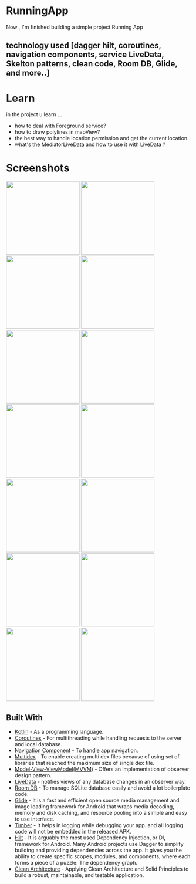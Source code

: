 # RunningApp
Now , I'm finished building a simple project Running App
##  technology used [dagger hilt, coroutines, navigation components, service LiveData, Skelton patterns, clean code, Room DB, Glide, and more..]

#  Learn
 in the project u learn ...
- how to deal with Foreground service?
- how to draw polylines in mapView?
- the best way to handle location permission and get the current location.
- what's the MediatorLiveData and how to use it with LiveData ?
# Screenshots

<img src="https://user-images.githubusercontent.com/67482991/138246356-b08980b4-33e0-4590-a846-d27a8b1483c5.png" width="200">&nbsp;<img src="(https://user-images.githubusercontent.com/67482991/138246384-e8cb1de9-1c58-4384-9058-bd6c62feae00.png" width="200">&nbsp;<img src="(https://user-images.githubusercontent.com/67482991/138246410-0532b286-51ed-46e2-a6c5-59862bd1b991.png" width="200">&nbsp;<img src="https://user-images.githubusercontent.com/67482991/138246421-0c878c35-a788-419e-a3a5-71269aacacd9.png" width="200"><img src="https://user-images.githubusercontent.com/67482991/138246425-ef744a8c-d3cd-4a8d-a82d-574d72954121.png" width="200">&nbsp;<img src="https://user-images.githubusercontent.com/67482991/138246439-8d18f195-2bc7-42af-9301-605bf8704eb8.png" width="200">&nbsp;<img src="https://i.ibb.co/jT06nKt/Screenshot-2021-10-08-17-58-29-55-9f89676b8b215e1e3984633e34501759.jpg" width="200">&nbsp;<img src="https://user-images.githubusercontent.com/67482991/138246450-9679cc2c-1071-47bd-90fa-696b4c118103.png" width="200"><img src="https://user-images.githubusercontent.com/67482991/138246484-41ae6f34-35ea-4061-836a-4df4b20a8657.png" width="200">&nbsp;<img src="https://user-images.githubusercontent.com/67482991/138246498-147e176a-a6cb-4e95-b9d5-f5c605e0c6fb.png" width="200">&nbsp;<img src="https://user-images.githubusercontent.com/67482991/138246510-a70a1227-7df6-4335-91c6-84fcfe251818.png" width="200">&nbsp;<img src="https://user-images.githubusercontent.com/67482991/138246529-02b9e93b-64ff-42bd-a3af-4e9545fb636a.png" width="200"><img src="https://user-images.githubusercontent.com/67482991/138246545-f373cb38-a089-4ccd-b248-6b7e14d2ef93.png" width="200">&nbsp;<img src="https://user-images.githubusercontent.com/67482991/138246556-596a09cf-246a-4279-a831-49fb99a412fc.png" width="200">&nbsp;
## Built With

* [Kotlin](https://kotlinlang.org) - As a programming language.
* [Coroutines](https://developer.android.com/kotlin/coroutines) - For multithreading while handling requests to the server and local database.
* [Navigation Component](https://developer.android.com/guide/navigation/navigation-getting-started) - To handle app navigation.
* [Multidex](https://developer.android.com/studio/build/multidex) - To enable creating multi dex files because of using set of libraries that reached the maximum size of single dex file.
* [Model-View-ViewModel(MVVM)](https://developer.android.com/topic/architecture) - Offers an implementation of observer design pattern.
* [LiveData](https://developer.android.com/topic/libraries/architecture/livedata) - notifies views of any database changes in an observer way.
* [Room DB](https://developer.android.com/training/data-storage/room) - To manage SQLite database easily and avoid a lot boilerplate code.
* [Glide](https://github.com/bumptech/glide) - It is a fast and efficient open source media management and image loading framework for Android that wraps media decoding, memory and disk caching, and resource pooling into a simple and easy to use interface.
* [Timber](https://github.com/JakeWharton/timber) - It helps in logging while debugging your app. and all logging code will not be embedded in the released APK.
* [Hilt](https://developer.android.com/training/dependency-injection/hilt-android) - It is arguably the most used Dependency Injection, or DI, framework for Android. Many Android projects use Dagger to simplify building and providing dependencies across the app. It gives you the ability to create specific scopes, modules, and components, where each forms a piece of a puzzle: The dependency graph.
* [Clean Architecture](https://www.raywenderlich.com/3595916-clean-architecture-tutorial-for-android-getting-started) - Applying Clean Architecture and Solid Principles to build a robust, maintainable, and testable application.
